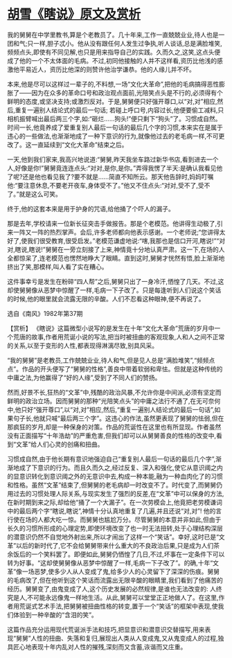 # [胡雪《瞎说》原文及赏析](https://www.vrrw.net/wx/15235.html)

我的舅舅在中学里教书,算是个老教员了。几十年来,工作一直兢兢业业,待人也是一团和气;只一样,胆子忒小。他从没有跟任何人发生过争执,听人谈话,总是满脸堆笑,频频点头,即使有不同见解,也只是用来指导自己的实践。久而久之,这笑,这点头便成了他的一个不太体面的毛病。不过,初同他接触的人并不这样看,资历比他浅的感激他平易近人，资历比他深的则赞许他治学谦恭。他的人缘儿并不坏。

本来,他是尽可以这样过一辈子的,不料想,一场“文化大革命”,把他的毛病搞得恶性膨胀了——因为在众多的革命口号和政治观点面前,光陪笑点头是不行的,必须得有个鲜明的态度,或坚决支持;或激烈反对。于是,舅舅便只好强开尊口,以“对,对”相应,然后,重复一遍别人结论式的最后一句话; 若碰上呼口号,内容过长,他便要偷工减料,只相机振臂喊出最后两三个字,如:“砸烂……狗头!”便只剩下“狗头”了。习惯成自然。时间一长,他竟养成了爱重复别人最后一句话的最后几个字的习惯,本来实在是属于违心的一些做法,也渐渐地成了一种下意识的行为,就像他过去的老毛病一样,不可更改了。这一直延续到“文化大革命”结束之后。

一天,他到我们家来,我高兴地说道:“舅舅,昨天我坐车路过新华书店,看到进去一个人,好像是你!”舅舅竟连连点头:“对对,是你,是你。”弄得我愣了半天:是确认我看见他了呢?还是他也看见我了?要不就是……简直不知所云。那天他告辞时,妈妈叮嘱他:“要注意休息,不要老开夜车,身体受不了。”他又不住点头:“对对,受不了,受不了。”就是这么可笑。

终于,他的这套本来是用于护身的咒语,给他捅了个吓人的漏子。

那是去年,学校请来一位新长征突击手做报告。那是个老模范。他讲得生动极了,引来一阵又一阵的热烈掌声。会后,许多老师都向他表示感谢。一个老师说;“您讲得太好了,使我们很受教育,很受启发。”老模范谦虚地说:“嗐,我那也是信口开河,瞎说!”“对对,瞎说,瞎说!”舅舅在一旁立刻接了上来,神情竟十分地认真严肃。这一下,在场的人全都惊呆了,连老模范也愣然地睁大了眼睛。直到这时,舅舅才恍然有悟,脸上渐渐地挤出了笑,那模样,叫人看了实在糟心。

这件事幸亏是发生在粉碎“四人帮”之后,舅舅只出了一身冷汗,恓惶了几天。不过,这却使舅舅像从恶梦中惊醒了一样,毛病一下子改了。只是每逢听到人们说这个笑话的时候,他的眼里就会流露无限的辛酸。人们不忍看这种眼神,便不再说了。

选自《南风》1982年第37期



【赏析】 《瞎说》这篇微型小说写的是发生在十年“文化大革命”荒唐的岁月中一个荒唐的故事,作者用荒诞小说的写法,把当时被扭曲的客观现象,人和人之间不正常的关系,以至于变形的人性,都表现得淋漓尽致,别具风采。

“我的舅舅”是老教员,工作兢兢业业,待人和气,但是见人总是“满脸堆笑”,“频频点点”。作品的开头便写了“舅舅的性格”,善良中带着软弱和卑怯。但就是这种传统的中庸之法,为他赢得了“好的人缘”,受到了不同人们的赞扬。

然而,好景不长,狂热的“文革”中,残酷的政治风暴,不允许你是中间派,必须有坚定而鲜明的政治立场。因而舅舅的那种“光陪笑点头”的中庸之法行不通了,在无可奈何中,他只好“强开尊口”,以“对,对”相应,然后,“重复一遍别人结论式的最后一句话”,如果句子长,他就只喊“最后两三个字”。这违心的作法,虽然更表现了舅舅的怯弱,但在那疯狂的岁月,却是一种保身的对策。作品的荒诞性在这里也有所显现。作者虽然没有正面描写“十年浩劫”的严重危害,但我们却可以从舅舅善良的性格的改变中,看到“文革”给人们心灵的创痛和扭曲。

习惯成自然,由于他长期有意识地强迫自己“重复别人最后一句话的最后几个字”,渐渐地成了下意识的行为。而且久而久之,经过反复、深入和强化,使它从意识阈之内的显意识转化到意识阈之外的无意识中去,构成一种本能,融为一种血肉化了的习惯和性格。虽然“文革”结束了,但舅舅的老毛病却一时改变不了。时代变了,而舅舅仍用过去的习惯处理人际关系,与现实发生了强烈的反差,在“文革”中可以保身的方法,在新时期到来之际,却给他“捅了一个大漏子”。在一次劳模会上,他竟把老劳模谦词中的最后两个字“瞎说,瞎说”,神情十分认真地重复了几遍,并且还说“对,对”! 他的言行使在场的人都大吃一惊。而舅舅也尴尬万分。尽管舅舅的本意并非如此,但由于长久的习惯所形成的心理定势,即使环境改变了也一时无法扭转,处于心理结构深层的潜意识仍然不自觉地外射出来,所以才闹出了这样一个“笑话”。幸好,这时已是“文革”以后的新时代了,它不会给舅舅带来什么重大的不良政治后果,只是成为人们茶余饭后的一个笑料罢了。即便如此,舅舅仍恓惶了几日,不过,坏事在一定条件下可以转为好事。“这却使舅舅像从恶梦中惊醒了一样,毛病一下子改了”。的确,十年“文革”像一场恶梦,使多少人从人变成了鬼,给多少人的心灵留下了深深的伤痕。舅舅的毛病改了,但在他听到这个笑话而流露出无限辛酸的眼睛里,我们看到了他痛苦的经历。舅舅变了,由鬼变成了人,这个历史发展的必然规律,是谁也无法改变的: 人终究是人,不可能永远像鬼一样地生活。从此,舅舅可以堂堂正正地做人了。在这里,作者用荒诞式艺术手法,把舅舅被扭曲性格的转变,置于一个“笑话”的框架中表现,使我们体验到一种辛酸的“含泪的笑”。

这篇作品充分运用现代荒诞派手法和技巧,把显意识和潜意识交替描写,用来表现“舅舅”人性的扭曲、失落和复归,展现出人类从人变成鬼,又从鬼变成人的过程,独具匠心地表现十年内乱对人性的摧残,深刻而又含蓄,诙谐而又庄重。

